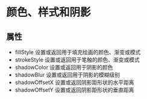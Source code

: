 # 颜色、样式和阴影

## 属性

+ fillStyle 设置或返回用于填充绘画的颜色、渐变或模式
+ strokeStyle 设置或返回用于笔触的颜色、渐变或模式
+ shadowColor 设置或返回用于阴影的颜色
+ shadowBlur 设置或返回用于阴影的模糊级别
+ shadowOffsetX 设置或返回阴影距形状的水平距离
+ shadowOffsetY 设置或返回阴影距形状的垂直距离
